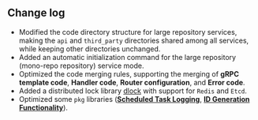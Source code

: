 ## Change log

- Modified the code directory structure for large repository services, making the `api` and `third_party` directories shared among all services, while keeping other directories unchanged.
- Added an automatic initialization command for the large repository (mono-repo repository) service mode.
- Optimized the code merging rules, supporting the merging of **gRPC template code**, **Handler code**, **Router configuration**, and **Error code**.
- Added a distributed lock library [dlock](https://github.com/zhufuyi/sponge/tree/main/pkg/dlock) with support for `Redis` and `Etcd`.
- Optimized some `pkg` libraries (**[Scheduled Task Logging](https://github.com/zhufuyi/sponge/issues/62)**, **[ID Generation Functionality](https://github.com/zhufuyi/sponge/blob/main/pkg/krand/README.md#generate-id)**).
